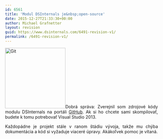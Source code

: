 ```yaml
---
id: 6561
title: 'Modul DSInternals je&nbsp;open-source'
date: 2015-12-27T21:33:30+00:00
author: Michael Grafnetter
layout: revision
guid: https://www.dsinternals.com/6491-revision-v1/
permalink: /6491-revision-v1/
---
```

<p style="text-align: justify;">
  <img class="alignleft" src="https://git-for-windows.github.io/img/gwindows_logo.png" alt="Git" width="199" height="199" />Dobrá správa: Zverejnil som zdrojové kódy modulu DSInternals na&nbsp;portáli <a href="https://github.com/MichaelGrafnetter/DSInternals">GitHub</a>. Ak si&nbsp;ho&nbsp;chcete sami skompilovať, budete k&nbsp;tomu potrebovať Visual Studio 2013.
</p>

<p style="text-align: justify;">
  Každopádne je&nbsp;projekt stále v&nbsp;ranom štádiu vývoja, takže mu chýba dokumentácia a&nbsp;kód si&nbsp;vyžaduje viaceré úpravy. Akákoľvek pomoc je&nbsp;vítaná.
</p>